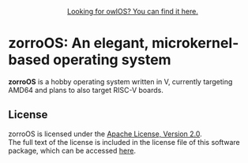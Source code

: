 <p align="center">
    <a href="https://github.com/Talon396/zorroOS/tree/legacy">Looking for owlOS? You can find it here.</a><br>
    <!--<img align="center" height="128" src="docs/zorroOS.svg"><br>-->
</p>

# **zorroOS**: An elegant, microkernel-based operating system

**zorroOS** is a hobby operating system written in V, currently targeting AMD64 and plans to also target RISC-V boards.

## License

zorroOS is licensed under the [Apache License, Version 2.0](https://www.apache.org/licenses/LICENSE-2.0).<br>
The full text of the license is included in the license file of this software package, which can be accessed [here](COPYING).

